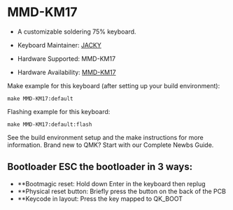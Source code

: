 # MMD-KM17


* A customizable soldering 75% keyboard.

* Keyboard Maintainer: [JACKY](https://github.com/JackyJia73)
* Hardware Supported: MMD-KM17
* Hardware Availability: [MMD-KM17](https://github.com/Smartmmd/qmk_firmware/new/master/keyboards)

Make example for this keyboard (after setting up your build environment):

    make MMD-KM17:default
Flashing example for this keyboard:

    make MMD-KM17:default:flash

See the build environment setup and the make instructions for more information. Brand new to QMK? Start with our Complete Newbs Guide.

## Bootloader ESC the bootloader in 3 ways:
* **Bootmagic reset: Hold down Enter in the keyboard then replug
* **Physical reset button: Briefly press the button on the back of the PCB
* **Keycode in layout: Press the key mapped to QK_BOOT

